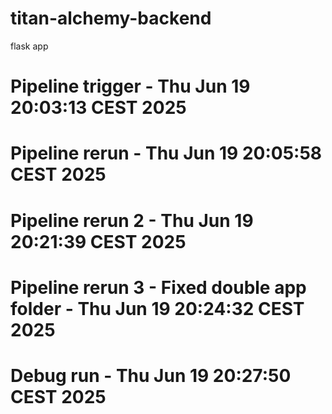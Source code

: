 # titan-alchemy-backend
flask app
# Pipeline trigger - Thu Jun 19 20:03:13 CEST 2025
# Pipeline rerun - Thu Jun 19 20:05:58 CEST 2025
# Pipeline rerun 2 - Thu Jun 19 20:21:39 CEST 2025
# Pipeline rerun 3 - Fixed double app folder - Thu Jun 19 20:24:32 CEST 2025
# Debug run - Thu Jun 19 20:27:50 CEST 2025

